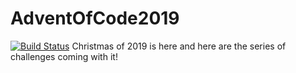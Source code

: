 # AdventOfCode2019
[![Build Status](https://travis-ci.com/Almantask/AdventOfCode2019.svg?branch=master)](https://travis-ci.com/Almantask/AdventOfCode2019) 
Christmas of 2019 is here and here are the series of challenges coming with it!
